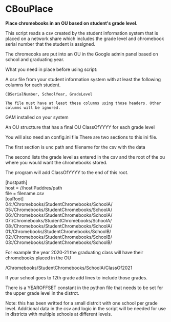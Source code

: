 # CBouPlace

**Place chromebooks in an OU based on student's grade level.**

This script reads a csv created by the student information system that is placed 
on a network share which includes the grade level and chromebook serial number that the student is assigned.

The chromeooks are put into an OU in the Google admin panel based on school and graduating year.


What you need in place before using script:

  A csv file from your student information system with at least the following columns for each student.
  
    CBSerialNumber, SchoolYear, GradeLevel
    
    The file must have at least these columns using those headers. Other columns will be ignored.
    
  GAM installed on your system
  
  An OU structture that has a final OU ClassOfYYYY for each grade level
  

You will also need an config.ini file
There are two sections to this ini file.

The first section is unc path and filename for the csv with the data

The second lists the grade level as entered in the csv and the root of the ou where you would want the chromebooks stored.

The program will add ClassOfYYYY to the end of this root.

[hostpath]  
host = //hostIPaddres/path  
file = filename.csv  
[ouRoot]  
04:/Chromebooks/StudentChromebooks/SchoolA/  
05:/Chromebooks/StudentChromebooks/SchoolA/  
06:/Chromebooks/StudentChromebooks/SchoolA/  
07:/Chromebooks/StudentChromebooks/SchoolA/  
08:/Chromebooks/StudentChromebooks/SchoolA/  
01:/Chromebooks/StudentChromebooks/SchoolB/  
02:/Chromebooks/StudentChromebooks/SchoolB/  
03:/Chromebooks/StudentChromebooks/SchoolB/  

For example the year 2020-21 the graduating class will have their chromebooks placed in the OU 

/Chromebooks/StudentChromebooks/SchoolA/ClassOf2021

If your school goes to 12th grade add lines to include those grades.

There is a YEAROFFSET constant in the python file that needs to be set for the upper grade level in the distrct.

Note: this has been writted for a small distrcit with one school per grade level. Additional data in the csv and logic in the script will be needed for use in districts with multiple schools at different levels.



